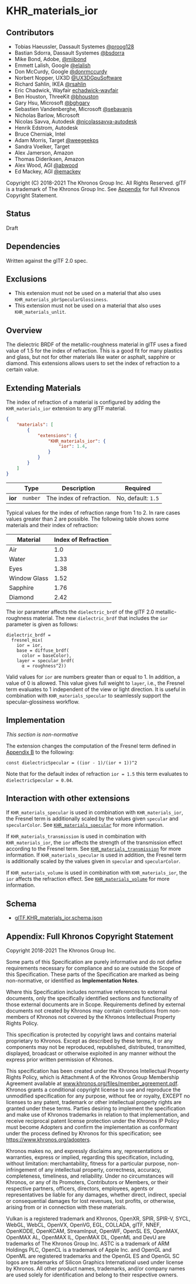 # KHR\_materials\_ior

## Contributors

* Tobias Haeussler, Dassault Systemes [@proog128](https://github.com/proog128)
* Bastian Sdorra, Dassault Systemes [@bsdorra](https://github.com/bsdorra)
* Mike Bond, Adobe, [@miibond](https://github.com/MiiBond)
* Emmett Lalish, Google [@elalish](https://github.com/elalish)
* Don McCurdy, Google [@donrmccurdy](https://twitter.com/donrmccurdy)
* Norbert Nopper, UX3D [@UX3DGpuSoftware](https://twitter.com/UX3DGpuSoftware)
* Richard Sahlin, IKEA [@rsahlin](https://github.com/rsahlin)
* Eric Chadwick, Wayfair [echadwick-wayfair](https://github.com/echadwick-wayfair)
* Ben Houston, ThreeKit [@bhouston](https://github.com/bhouston)
* Gary Hsu, Microsoft [@bghgary](https://twitter.com/bghgary)
* Sebastien Vandenberghe, Microsoft [@sebavanjs](https://twitter.com/sebavanjs)
* Nicholas Barlow, Microsoft
* Nicolas Savva, Autodesk [@nicolassavva-autodesk](https://github.com/nicolassavva-autodesk)
* Henrik Edstrom, Autodesk
* Bruce Cherniak, Intel
* Adam Morris, Target [@weegeekps](https://github.com/weegeekps)
* Sandra Voelker, Target
* Alex Jamerson, Amazon
* Thomas Dideriksen, Amazon
* Alex Wood, AGI [@abwood](https://twitter.com/abwood)
* Ed Mackey, AGI [@emackey](https://twitter.com/emackey)

Copyright (C) 2018-2021 The Khronos Group Inc. All Rights Reserved. glTF is a trademark of The Khronos Group Inc.
See [Appendix](#appendix-full-khronos-copyright-statement) for full Khronos Copyright Statement.

## Status

Draft

## Dependencies

Written against the glTF 2.0 spec.

## Exclusions

* This extension must not be used on a material that also uses `KHR_materials_pbrSpecularGlossiness`.
* This extension must not be used on a material that also uses `KHR_materials_unlit`.

## Overview

The dielectric BRDF of the metallic-roughness material in glTF uses a fixed value of 1.5 for the index of refraction. This is a good fit for many plastics and glass, but not for other materials like water or asphalt, sapphire or diamond. This extensions allows users to set the index of refraction to a certain value.

## Extending Materials

The index of refraction of a material is configured by adding the `KHR_materials_ior` extension to any glTF material. 

```json
{
    "materials": [
        {
            "extensions": {
                "KHR_materials_ior": {
                    "ior": 1.4,
                }
            }
        }
    ]
}
```

| |Type|Description|Required|
|-|----|-----------|--------|
| **ior** | `number` | The index of refraction. | No, default: `1.5`|

Typical values for the index of refraction range from 1 to 2. In rare cases values greater than 2 are possible. The following table shows some materials and their index of refraction:

| Material     | Index of Refraction |
|--------------|---------------------|
| Air          | 1.0                 |
| Water        | 1.33                |
| Eyes         | 1.38                |
| Window Glass | 1.52                |
| Sapphire     | 1.76                |
| Diamond      | 2.42                |

The ior parameter affects the `dielectric_brdf` of the glTF 2.0 metallic-roughness material. The new `dielectric_brdf` that includes the `ior` parameter is given as follows:

```
dielectric_brdf =
  fresnel_mix(
    ior = ior,
    base = diffuse_brdf(
      color = baseColor),
    layer = specular_brdf(
      α = roughness^2))
```

Valid values for `ior` are numbers greater than or equal to 1. In addition, a value of 0 is allowed. This value gives full weight to `layer`, i.e., the Fresnel term evaluates to 1 independent of the view or light direction. It is useful in combination with `KHR_materials_specular` to seamlessly support the specular-glossiness workflow.

## Implementation

*This section is non-normative*

The extension changes the computation of the Fresnel term defined in [Appendix B](/specification/2.0/README.md#appendix-b-brdf-implementation) to the following:

```
const dielectricSpecular = ((ior - 1)/(ior + 1))^2
```

Note that for the default index of refraction `ior = 1.5` this term evaluates to `dielectricSpecular = 0.04`.

## Interaction with other extensions

If `KHR_materials_specular` is used in combination with `KHR_materials_ior`, the Fresnel term is additionally scaled by the values given `specular` and `specularColor`. See [`KHR_materials_specular`](../KHR_materials_specular/README.md) for more information.

If `KHR_materials_transmission` is used in combination with `KHR_materials_ior`, the `ior` affects the strength of the transmission effect according to the Fresnel term. See [`KHR_materials_transmission`](../KHR_materials_transmission/README.md) for more information. If `KHR_materials_specular` is used in addition, the Fresnel term is additionally scaled by the values given in `specular` and `specularColor`.

If `KHR_materials_volume` is used in combination with `KHR_materials_ior`, the `ior` affects the refraction effect. See [`KHR_materials_volume`](../KHR_materials_volume/README.md) for more information.

## Schema

- [glTF.KHR_materials_ior.schema.json](schema/glTF.KHR_materials_ior.schema.json)

## Appendix: Full Khronos Copyright Statement

Copyright 2018-2021 The Khronos Group Inc.

Some parts of this Specification are purely informative and do not define requirements
necessary for compliance and so are outside the Scope of this Specification. These
parts of the Specification are marked as being non-normative, or identified as
**Implementation Notes**.

Where this Specification includes normative references to external documents, only the
specifically identified sections and functionality of those external documents are in
Scope. Requirements defined by external documents not created by Khronos may contain
contributions from non-members of Khronos not covered by the Khronos Intellectual
Property Rights Policy.

This specification is protected by copyright laws and contains material proprietary
to Khronos. Except as described by these terms, it or any components
may not be reproduced, republished, distributed, transmitted, displayed, broadcast
or otherwise exploited in any manner without the express prior written permission
of Khronos.

This specification has been created under the Khronos Intellectual Property Rights
Policy, which is Attachment A of the Khronos Group Membership Agreement available at
www.khronos.org/files/member_agreement.pdf. Khronos grants a conditional
copyright license to use and reproduce the unmodified specification for any purpose,
without fee or royalty, EXCEPT no licenses to any patent, trademark or other
intellectual property rights are granted under these terms. Parties desiring to
implement the specification and make use of Khronos trademarks in relation to that
implementation, and receive reciprocal patent license protection under the Khronos
IP Policy must become Adopters and confirm the implementation as conformant under
the process defined by Khronos for this specification;
see https://www.khronos.org/adopters.

Khronos makes no, and expressly disclaims any, representations or warranties,
express or implied, regarding this specification, including, without limitation:
merchantability, fitness for a particular purpose, non-infringement of any
intellectual property, correctness, accuracy, completeness, timeliness, and
reliability. Under no circumstances will Khronos, or any of its Promoters,
Contributors or Members, or their respective partners, officers, directors,
employees, agents or representatives be liable for any damages, whether direct,
indirect, special or consequential damages for lost revenues, lost profits, or
otherwise, arising from or in connection with these materials.

Vulkan is a registered trademark and Khronos, OpenXR, SPIR, SPIR-V, SYCL, WebGL,
WebCL, OpenVX, OpenVG, EGL, COLLADA, glTF, NNEF, OpenKODE, OpenKCAM, StreamInput,
OpenWF, OpenSL ES, OpenMAX, OpenMAX AL, OpenMAX IL, OpenMAX DL, OpenML and DevU are
trademarks of The Khronos Group Inc. ASTC is a trademark of ARM Holdings PLC,
OpenCL is a trademark of Apple Inc. and OpenGL and OpenML are registered trademarks
and the OpenGL ES and OpenGL SC logos are trademarks of Silicon Graphics
International used under license by Khronos. All other product names, trademarks,
and/or company names are used solely for identification and belong to their
respective owners.
